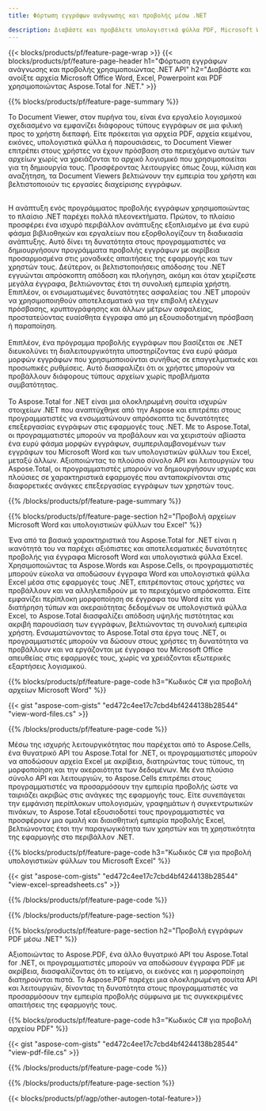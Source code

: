 ```yaml
---
title: Φόρτωση εγγράφων ανάγνωσης και προβολής μέσω .NET 

description: Διαβάστε και προβάλετε υπολογιστικά φύλλα PDF, Microsoft Word, Excel και παρουσιάσεις PowerPoint μέσω της εφαρμογής σας .NET. Αναγράφεται ο κωδικός C#.
---
```


{{< blocks/products/pf/feature-page-wrap >}}
{{< blocks/products/pf/feature-page-header h1="Φόρτωση εγγράφων ανάγνωσης και προβολής χρησιμοποιώντας .NET API" h2="Διαβάστε και ανοίξτε αρχεία Microsoft Office Word, Excel, Powerpoint και PDF χρησιμοποιώντας Aspose.Total for .NET." >}}

{{% blocks/products/pf/feature-page-summary %}}

Το Document Viewer, στον πυρήνα του, είναι ένα εργαλείο λογισμικού σχεδιασμένο να εμφανίζει διάφορους τύπους εγγράφων σε μια φιλική προς το χρήστη διεπαφή. Είτε πρόκειται για αρχεία PDF, αρχεία κειμένου, εικόνες, υπολογιστικά φύλλα ή παρουσιάσεις, το Document Viewer επιτρέπει στους χρήστες να έχουν πρόσβαση στο περιεχόμενο αυτών των αρχείων χωρίς να χρειάζονται το αρχικό λογισμικό που χρησιμοποιείται για τη δημιουργία τους. Προσφέροντας λειτουργίες όπως ζουμ, κύλιση και αναζήτηση, τα Document Viewers βελτιώνουν την εμπειρία του χρήστη και βελτιστοποιούν τις εργασίες διαχείρισης εγγράφων. <br /> <br />

Η ανάπτυξη ενός προγράμματος προβολής εγγράφων χρησιμοποιώντας το πλαίσιο .NET παρέχει πολλά πλεονεκτήματα. Πρώτον, το πλαίσιο προσφέρει ένα ισχυρό περιβάλλον ανάπτυξης εξοπλισμένο με ένα ευρύ φάσμα βιβλιοθηκών και εργαλείων που εξορθολογίζουν τη διαδικασία ανάπτυξης. Αυτό δίνει τη δυνατότητα στους προγραμματιστές να δημιουργήσουν προγράμματα προβολής εγγράφων με ακρίβεια προσαρμοσμένα στις μοναδικές απαιτήσεις της εφαρμογής και των χρηστών τους. Δεύτερον, οι βελτιστοποιήσεις απόδοσης του .NET εγγυώνται απρόσκοπτη απόδοση και πλοήγηση, ακόμη και όταν χειρίζεστε μεγάλα έγγραφα, βελτιώνοντας έτσι τη συνολική εμπειρία χρήστη. Επιπλέον, οι ενσωματωμένες δυνατότητες ασφαλείας του .NET μπορούν να χρησιμοποιηθούν αποτελεσματικά για την επιβολή ελέγχων πρόσβασης, κρυπτογράφησης και άλλων μέτρων ασφαλείας, προστατεύοντας ευαίσθητα έγγραφα από μη εξουσιοδοτημένη πρόσβαση ή παραποίηση. <br />
<br />
Επιπλέον, ένα πρόγραμμα προβολής εγγράφων που βασίζεται σε .NET διευκολύνει τη διαλειτουργικότητα υποστηρίζοντας ένα ευρύ φάσμα μορφών εγγράφων που χρησιμοποιούνται συνήθως σε επαγγελματικές και προσωπικές ρυθμίσεις. Αυτό διασφαλίζει ότι οι χρήστες μπορούν να προβάλλουν διάφορους τύπους αρχείων χωρίς προβλήματα συμβατότητας.
<br /><br />
Το Aspose.Total for .NET είναι μια ολοκληρωμένη σουίτα ισχυρών στοιχείων .NET που αναπτύχθηκε από την Aspose και επιτρέπει στους προγραμματιστές να ενσωματώνουν απρόσκοπτα τις δυνατότητες επεξεργασίας εγγράφων στις εφαρμογές τους .NET. Με το Aspose.Total, οι προγραμματιστές μπορούν να προβάλουν και να χειριστούν αβίαστα ένα ευρύ φάσμα μορφών εγγράφων, συμπεριλαμβανομένων των εγγράφων του Microsoft Word και των υπολογιστικών φύλλων του Excel, μεταξύ άλλων. Αξιοποιώντας το πλούσιο σύνολο API και λειτουργιών του Aspose.Total, οι προγραμματιστές μπορούν να δημιουργήσουν ισχυρές και πλούσιες σε χαρακτηριστικά εφαρμογές που ανταποκρίνονται στις διαφορετικές ανάγκες επεξεργασίας εγγράφων των χρηστών τους.

{{% /blocks/products/pf/feature-page-summary  %}}

{{% blocks/products/pf/feature-page-section  h2="Προβολή αρχείων Microsoft Word και υπολογιστικών φύλλων του Excel" %}}

Ένα από τα βασικά χαρακτηριστικά του Aspose.Total for .NET είναι η ικανότητά του να παρέχει αξιόπιστες και αποτελεσματικές δυνατότητες προβολής για έγγραφα Microsoft Word και υπολογιστικά φύλλα Excel. Χρησιμοποιώντας τα Aspose.Words και Aspose.Cells, οι προγραμματιστές μπορούν εύκολα να αποδώσουν έγγραφα Word και υπολογιστικά φύλλα Excel μέσα στις εφαρμογές τους .NET, επιτρέποντας στους χρήστες να προβάλλουν και να αλληλεπιδρούν με το περιεχόμενο απρόσκοπτα. Είτε εμφανίζει περίπλοκη μορφοποίηση σε έγγραφα του Word είτε για διατήρηση τύπων και ακεραιότητας δεδομένων σε υπολογιστικά φύλλα Excel, το Aspose.Total διασφαλίζει απόδοση υψηλής πιστότητας και ακριβή παρουσίαση των εγγράφων, βελτιώνοντας τη συνολική εμπειρία χρήστη. Ενσωματώνοντας το Aspose.Total στα έργα τους .NET, οι προγραμματιστές μπορούν να δώσουν στους χρήστες τη δυνατότητα να προβάλλουν και να εργάζονται με έγγραφα του Microsoft Office απευθείας στις εφαρμογές τους, χωρίς να χρειάζονται εξωτερικές εξαρτήσεις λογισμικού.

{{% blocks/products/pf/feature-page-code h3="Κωδικός C# για προβολή αρχείων Microsoft Word" %}}

{{< gist "aspose-com-gists" "ed472c4ee17c7cbd4bf4244138b28544" "view-word-files.cs" >}}

{{% /blocks/products/pf/feature-page-code  %}}

Μέσω της ισχυρής λειτουργικότητας που παρέχεται από το Aspose.Cells, ένα θυγατρικό API του Aspose.Total for .NET, οι προγραμματιστές μπορούν να αποδώσουν αρχεία Excel με ακρίβεια, διατηρώντας τους τύπους, τη μορφοποίηση και την ακεραιότητα των δεδομένων. Με ένα πλούσιο σύνολο API και λειτουργιών, το Aspose.Cells επιτρέπει στους προγραμματιστές να προσαρμόσουν την εμπειρία προβολής ώστε να ταιριάζει ακριβώς στις ανάγκες της εφαρμογής τους. Είτε συνεπάγεται την εμφάνιση περίπλοκων υπολογισμών, γραφημάτων ή συγκεντρωτικών πινάκων, το Aspose.Total εξουσιοδοτεί τους προγραμματιστές να προσφέρουν μια ομαλή και διαισθητική εμπειρία προβολής Excel, βελτιώνοντας έτσι την παραγωγικότητα των χρηστών και τη χρηστικότητα της εφαρμογής στο περιβάλλον .NET.

{{% blocks/products/pf/feature-page-code h3="Κωδικός C# για προβολή υπολογιστικών φύλλων του Microsoft Excel" %}}

{{< gist "aspose-com-gists" "ed472c4ee17c7cbd4bf4244138b28544" "view-excel-spreadsheets.cs" >}}

{{% /blocks/products/pf/feature-page-code  %}}

{{% /blocks/products/pf/feature-page-section %}}

{{% blocks/products/pf/feature-page-section  h2="Προβολή εγγράφων PDF μέσω .NET" %}}

Αξιοποιώντας το Aspose.PDF, ένα άλλο θυγατρικό API του Aspose.Total for .NET, οι προγραμματιστές μπορούν να αποδώσουν έγγραφα PDF με ακρίβεια, διασφαλίζοντας ότι το κείμενο, οι εικόνες και η μορφοποίηση διατηρούνται πιστά. Το Aspose.PDF παρέχει μια ολοκληρωμένη σουίτα API και λειτουργιών, δίνοντας τη δυνατότητα στους προγραμματιστές να προσαρμόσουν την εμπειρία προβολής σύμφωνα με τις συγκεκριμένες απαιτήσεις της εφαρμογής τους.

{{% blocks/products/pf/feature-page-code h3="Κωδικός C# για προβολή αρχείου PDF" %}}

{{< gist "aspose-com-gists" "ed472c4ee17c7cbd4bf4244138b28544" "view-pdf-file.cs" >}}

{{% /blocks/products/pf/feature-page-code  %}}

{{% /blocks/products/pf/feature-page-section %}}

{{< blocks/products/pf/agp/other-autogen-total-feature>}}